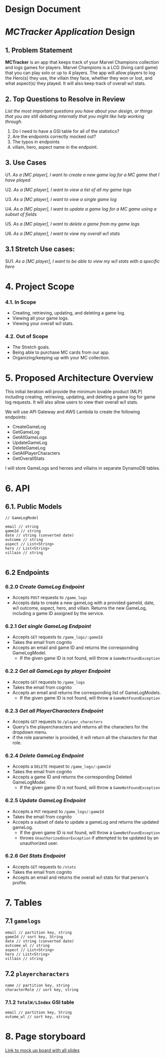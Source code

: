 # Design Document

# _MCTracker Application_ Design

## 1. Problem Statement

**MCTracker** is an app that keeps track of your Marvel Champions collection and logs games for players. Marvel Champions
is a LCG (living card game) that you can play solo or up to 4 players. The app will allow players to log the Hero(s) they use, 
the villain they face, whether they won or lost, and what aspect(s) they played. It will also keep track of overall 
w/l stats.

## 2. Top Questions to Resolve in Review

_List the most important questions you have about your design, or things that you are still debating internally that you might like help working through._

1. Do I need to have a GSI table for all of the statistics?
2. Are the endpoints correctly mocked out?
3. The typos in endpoints
4. villain, hero, aspect name in the endpoint.


## 3. Use Cases

U1. _As a [MC player], I want to create a new game log for a MC game that I have played_

U2. _As a [MC player], I want to view a list of all my game logs_

U3. _As a [MC player], I want to view a single game log_

U4. _As a [MC player], I want to update a game log for a MC game using a subset of fields_

U5. _As a [MC player], I want to delete a game from my game logs_

U6. _As a [MC player], I want to view my overall w/l stats_



## 3.1 Stretch Use cases:

SU1. _As a [MC player], I want to be able to view my w/l stats with a specific hero_



# 4. Project Scope

### 4.1. In Scope

- Creating, retrieving, updating, and deleting a game log.
- Viewing all your game logs.
- Viewing your overall w/l stats.


### 4.2. Out of Scope

- The Stretch goals.
- Being able to purchase MC cards from our app.
- Organizing/keeping up with your MC collection.

# 5. Proposed Architecture Overview

This initial iteration will provide the minimum lovable product (MLP) including creating, retrieving, updating,
and deleting a game log for game log requests. It will also allow users to view their overall w/l stats.

We will use API Gateway and AWS Lambda to create the following endpoints:
- CreateGameLog
- GetGameLog
- GetAllGameLogs
- UpdateGameLog
- DeleteGameLog
- GetAllPlayerCharacters
- GetOverallStats


I will store GameLogs and heroes and villains in separate DynamoDB tables.


# 6. API

## 6.1. Public Models

```
// GameLogModel
 
email // string 
gameId // string
date // string (converted date)
outcome // string
aspect // List<String>
hero // List<String>
villain // string


```


## 6.2 Endpoints

### 6.2.0 _Create GameLog Endpoint_
- Accepts `POST` requests to `/game_logs`
- Accepts data to create a new gameLog with a provided gameId, date, w/l outcome, aspect, hero,
  and villain. Returns the new GameLog, including a game ID assigned by the service.

### 6.2.1 _Get single GameLog Endpoint_
- Accepts `GET` requests to `/game_logs/:gameId`
- Takes the email from cognito
- Accepts an email and game ID and returns the corresponding GameLogModel.
    - If the given game ID is not found, will throw a `GameNotFoundException`

### 6.2.2 _Get all GameLogs by player Endpoint_
- Accepts `GET` requests to `/game_logs`
- Takes the email from cognito
- Accepts an email and returns the corresponding list of GameLogModels.
    - If the given game ID is not found, will throw a `GameNotFoundException`

### 6.2.3 _Get all PlayerCharacters Endpoint_
- Accepts `GET` requests to `/player_characters`
- Query's the playercharacters and returns all the characters for the dropdown menu.
- if the role parameter is provided, it will return all the characters for that role.

### 6.2.4 _Delete GameLog Endpoint_
- Accepts a `DELETE` request to `/game_logs/:gameId`
- Takes the email from cognito
- Accepts a game ID and returns the corresponding Deleted GameLogModel.
    - If the given game ID is not found, will throw a `GameNotFoundException`

### 6.2.5 _Update GameLog Endpoint_
- Accepts a `PUT` request to `/game_logs/:gameId`
- Takes the email from cognito
- Accepts a subset of data to update a gameLog and returns the updated gameLog.
    - If the given game ID is not found, will throw a `GameNotFoundException`
    - throws `UnauthorizedUserException` if attempted to be updated by an unauthorized user.

### 6.2.6 _Get Stats Endpoint_
- Accepts `GET` requests to `/stats`
- Takes the email from cognito
- Accepts an email and returns the overall w/l stats for that person's profile.



# 7. Tables


## 7.1 `gamelogs`
```
email // partition key, string
gameId // sort key, String
date // string (converted date)
outcome_wl // string
aspect // List<String>
hero // List<String>
villain // string

```

## 7.2 `playercharacters`
```
name // partition key, string
characterRole // sort key, string
```

### 7.1.2 `TotalW/LIndex` GSI table
```
email // partition key, String
outome_wl // sort key, string
```


# 8. Page storyboard

[Link to mock up board with all slides](https://jamboard.google.com/d/1rF50VtNMG0kGWcXDh3yenRobcF1Klmn7RgN8AbX6IkQ/viewer?f=0)